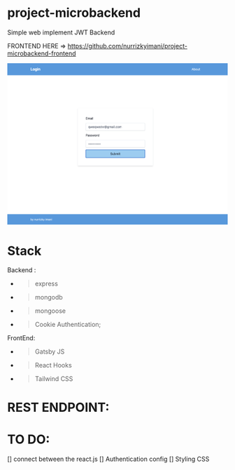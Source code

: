 # project-microbackend


Simple web implement JWT Backend 

FRONTEND HERE => https://github.com/nurrizkyimani/project-microbackend-frontend

<p align="center">
 <img src="https://github.com/nurrizkyimani/project-microbackend-frontend/blob/master/ss_shot.png">
</p>

# Stack
Backend : 
- > express
- > mongodb
- > mongoose
- > Cookie Authentication; 

FrontEnd: 
- > Gatsby JS
- > React Hooks
- > Tailwind CSS


# REST ENDPOINT:



# TO DO:
 [] connect between the react.js
 [] Authentication config
 [] Styling CSS
